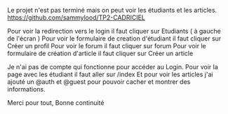 Le projet n'est pas terminé mais on peut voir les étudiants et les articles.
https://github.com/sammylood/TP2-CADRICIEL

Pour voir la redirection vers le login il faut cliquer sur Etudiants ( à gauche de l'écran )
Pour voir le formulaire de creation d'étudiant il faut cliquer sur Créer un profil
Pour voir le forum il faut cliquer sur forum
Pour voir le formulaire de création d'article il faut cliquer sur Créer un article

Je n'ai pas de compte qui fonctionne pour accéder au Login. Pour voir la page avec les étudiant il faut aller sur /index
Et pour voir les articles j'ai ajouté un @auth et @guest pour pouvoir cacher et montrer des informations.

Merci pour tout,
Bonne continuité
